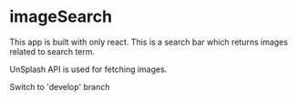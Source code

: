 # imageSearch

This app is built with only react. This is a search bar which returns images related to search term.

UnSplash API is used for fetching images.

Switch to 'develop' branch
